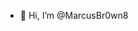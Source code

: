 - 👋 Hi, I’m @MarcusBr0wn8

<!---
MarcusBr0wn8/MarcusBr0wn8 is a ✨ special ✨ repository because its `README.md` (this file) appears on your GitHub profile.
You can click the Preview link to take a look at your changes.
--->

